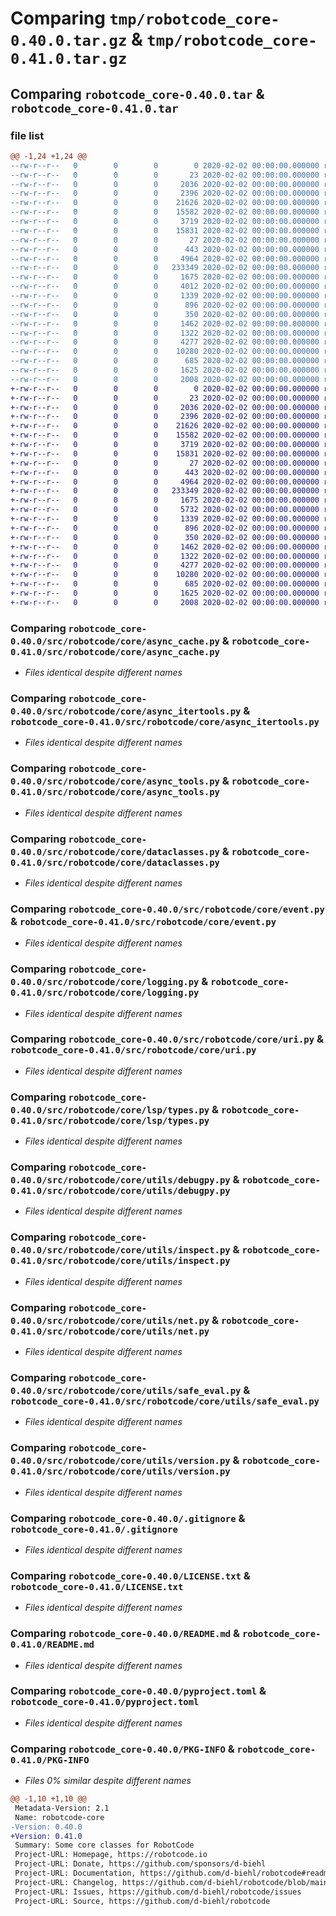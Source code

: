# Comparing `tmp/robotcode_core-0.40.0.tar.gz` & `tmp/robotcode_core-0.41.0.tar.gz`

## Comparing `robotcode_core-0.40.0.tar` & `robotcode_core-0.41.0.tar`

### file list

```diff
@@ -1,24 +1,24 @@
--rw-r--r--   0        0        0        0 2020-02-02 00:00:00.000000 robotcode_core-0.40.0/src/robotcode/core/__init__.py
--rw-r--r--   0        0        0       23 2020-02-02 00:00:00.000000 robotcode_core-0.40.0/src/robotcode/core/__version__.py
--rw-r--r--   0        0        0     2036 2020-02-02 00:00:00.000000 robotcode_core-0.40.0/src/robotcode/core/async_cache.py
--rw-r--r--   0        0        0     2396 2020-02-02 00:00:00.000000 robotcode_core-0.40.0/src/robotcode/core/async_itertools.py
--rw-r--r--   0        0        0    21626 2020-02-02 00:00:00.000000 robotcode_core-0.40.0/src/robotcode/core/async_tools.py
--rw-r--r--   0        0        0    15582 2020-02-02 00:00:00.000000 robotcode_core-0.40.0/src/robotcode/core/dataclasses.py
--rw-r--r--   0        0        0     3719 2020-02-02 00:00:00.000000 robotcode_core-0.40.0/src/robotcode/core/event.py
--rw-r--r--   0        0        0    15831 2020-02-02 00:00:00.000000 robotcode_core-0.40.0/src/robotcode/core/logging.py
--rw-r--r--   0        0        0       27 2020-02-02 00:00:00.000000 robotcode_core-0.40.0/src/robotcode/core/py.typed
--rw-r--r--   0        0        0      443 2020-02-02 00:00:00.000000 robotcode_core-0.40.0/src/robotcode/core/types.py
--rw-r--r--   0        0        0     4964 2020-02-02 00:00:00.000000 robotcode_core-0.40.0/src/robotcode/core/uri.py
--rw-r--r--   0        0        0   233349 2020-02-02 00:00:00.000000 robotcode_core-0.40.0/src/robotcode/core/lsp/types.py
--rw-r--r--   0        0        0     1675 2020-02-02 00:00:00.000000 robotcode_core-0.40.0/src/robotcode/core/utils/debugpy.py
--rw-r--r--   0        0        0     4012 2020-02-02 00:00:00.000000 robotcode_core-0.40.0/src/robotcode/core/utils/glob_path.py
--rw-r--r--   0        0        0     1339 2020-02-02 00:00:00.000000 robotcode_core-0.40.0/src/robotcode/core/utils/inspect.py
--rw-r--r--   0        0        0      896 2020-02-02 00:00:00.000000 robotcode_core-0.40.0/src/robotcode/core/utils/net.py
--rw-r--r--   0        0        0      350 2020-02-02 00:00:00.000000 robotcode_core-0.40.0/src/robotcode/core/utils/path.py
--rw-r--r--   0        0        0     1462 2020-02-02 00:00:00.000000 robotcode_core-0.40.0/src/robotcode/core/utils/safe_eval.py
--rw-r--r--   0        0        0     1322 2020-02-02 00:00:00.000000 robotcode_core-0.40.0/src/robotcode/core/utils/version.py
--rw-r--r--   0        0        0     4277 2020-02-02 00:00:00.000000 robotcode_core-0.40.0/.gitignore
--rw-r--r--   0        0        0    10280 2020-02-02 00:00:00.000000 robotcode_core-0.40.0/LICENSE.txt
--rw-r--r--   0        0        0      685 2020-02-02 00:00:00.000000 robotcode_core-0.40.0/README.md
--rw-r--r--   0        0        0     1625 2020-02-02 00:00:00.000000 robotcode_core-0.40.0/pyproject.toml
--rw-r--r--   0        0        0     2008 2020-02-02 00:00:00.000000 robotcode_core-0.40.0/PKG-INFO
+-rw-r--r--   0        0        0        0 2020-02-02 00:00:00.000000 robotcode_core-0.41.0/src/robotcode/core/__init__.py
+-rw-r--r--   0        0        0       23 2020-02-02 00:00:00.000000 robotcode_core-0.41.0/src/robotcode/core/__version__.py
+-rw-r--r--   0        0        0     2036 2020-02-02 00:00:00.000000 robotcode_core-0.41.0/src/robotcode/core/async_cache.py
+-rw-r--r--   0        0        0     2396 2020-02-02 00:00:00.000000 robotcode_core-0.41.0/src/robotcode/core/async_itertools.py
+-rw-r--r--   0        0        0    21626 2020-02-02 00:00:00.000000 robotcode_core-0.41.0/src/robotcode/core/async_tools.py
+-rw-r--r--   0        0        0    15582 2020-02-02 00:00:00.000000 robotcode_core-0.41.0/src/robotcode/core/dataclasses.py
+-rw-r--r--   0        0        0     3719 2020-02-02 00:00:00.000000 robotcode_core-0.41.0/src/robotcode/core/event.py
+-rw-r--r--   0        0        0    15831 2020-02-02 00:00:00.000000 robotcode_core-0.41.0/src/robotcode/core/logging.py
+-rw-r--r--   0        0        0       27 2020-02-02 00:00:00.000000 robotcode_core-0.41.0/src/robotcode/core/py.typed
+-rw-r--r--   0        0        0      443 2020-02-02 00:00:00.000000 robotcode_core-0.41.0/src/robotcode/core/types.py
+-rw-r--r--   0        0        0     4964 2020-02-02 00:00:00.000000 robotcode_core-0.41.0/src/robotcode/core/uri.py
+-rw-r--r--   0        0        0   233349 2020-02-02 00:00:00.000000 robotcode_core-0.41.0/src/robotcode/core/lsp/types.py
+-rw-r--r--   0        0        0     1675 2020-02-02 00:00:00.000000 robotcode_core-0.41.0/src/robotcode/core/utils/debugpy.py
+-rw-r--r--   0        0        0     5732 2020-02-02 00:00:00.000000 robotcode_core-0.41.0/src/robotcode/core/utils/glob_path.py
+-rw-r--r--   0        0        0     1339 2020-02-02 00:00:00.000000 robotcode_core-0.41.0/src/robotcode/core/utils/inspect.py
+-rw-r--r--   0        0        0      896 2020-02-02 00:00:00.000000 robotcode_core-0.41.0/src/robotcode/core/utils/net.py
+-rw-r--r--   0        0        0      350 2020-02-02 00:00:00.000000 robotcode_core-0.41.0/src/robotcode/core/utils/path.py
+-rw-r--r--   0        0        0     1462 2020-02-02 00:00:00.000000 robotcode_core-0.41.0/src/robotcode/core/utils/safe_eval.py
+-rw-r--r--   0        0        0     1322 2020-02-02 00:00:00.000000 robotcode_core-0.41.0/src/robotcode/core/utils/version.py
+-rw-r--r--   0        0        0     4277 2020-02-02 00:00:00.000000 robotcode_core-0.41.0/.gitignore
+-rw-r--r--   0        0        0    10280 2020-02-02 00:00:00.000000 robotcode_core-0.41.0/LICENSE.txt
+-rw-r--r--   0        0        0      685 2020-02-02 00:00:00.000000 robotcode_core-0.41.0/README.md
+-rw-r--r--   0        0        0     1625 2020-02-02 00:00:00.000000 robotcode_core-0.41.0/pyproject.toml
+-rw-r--r--   0        0        0     2008 2020-02-02 00:00:00.000000 robotcode_core-0.41.0/PKG-INFO
```

### Comparing `robotcode_core-0.40.0/src/robotcode/core/async_cache.py` & `robotcode_core-0.41.0/src/robotcode/core/async_cache.py`

 * *Files identical despite different names*

### Comparing `robotcode_core-0.40.0/src/robotcode/core/async_itertools.py` & `robotcode_core-0.41.0/src/robotcode/core/async_itertools.py`

 * *Files identical despite different names*

### Comparing `robotcode_core-0.40.0/src/robotcode/core/async_tools.py` & `robotcode_core-0.41.0/src/robotcode/core/async_tools.py`

 * *Files identical despite different names*

### Comparing `robotcode_core-0.40.0/src/robotcode/core/dataclasses.py` & `robotcode_core-0.41.0/src/robotcode/core/dataclasses.py`

 * *Files identical despite different names*

### Comparing `robotcode_core-0.40.0/src/robotcode/core/event.py` & `robotcode_core-0.41.0/src/robotcode/core/event.py`

 * *Files identical despite different names*

### Comparing `robotcode_core-0.40.0/src/robotcode/core/logging.py` & `robotcode_core-0.41.0/src/robotcode/core/logging.py`

 * *Files identical despite different names*

### Comparing `robotcode_core-0.40.0/src/robotcode/core/uri.py` & `robotcode_core-0.41.0/src/robotcode/core/uri.py`

 * *Files identical despite different names*

### Comparing `robotcode_core-0.40.0/src/robotcode/core/lsp/types.py` & `robotcode_core-0.41.0/src/robotcode/core/lsp/types.py`

 * *Files identical despite different names*

### Comparing `robotcode_core-0.40.0/src/robotcode/core/utils/debugpy.py` & `robotcode_core-0.41.0/src/robotcode/core/utils/debugpy.py`

 * *Files identical despite different names*

### Comparing `robotcode_core-0.40.0/src/robotcode/core/utils/inspect.py` & `robotcode_core-0.41.0/src/robotcode/core/utils/inspect.py`

 * *Files identical despite different names*

### Comparing `robotcode_core-0.40.0/src/robotcode/core/utils/net.py` & `robotcode_core-0.41.0/src/robotcode/core/utils/net.py`

 * *Files identical despite different names*

### Comparing `robotcode_core-0.40.0/src/robotcode/core/utils/safe_eval.py` & `robotcode_core-0.41.0/src/robotcode/core/utils/safe_eval.py`

 * *Files identical despite different names*

### Comparing `robotcode_core-0.40.0/src/robotcode/core/utils/version.py` & `robotcode_core-0.41.0/src/robotcode/core/utils/version.py`

 * *Files identical despite different names*

### Comparing `robotcode_core-0.40.0/.gitignore` & `robotcode_core-0.41.0/.gitignore`

 * *Files identical despite different names*

### Comparing `robotcode_core-0.40.0/LICENSE.txt` & `robotcode_core-0.41.0/LICENSE.txt`

 * *Files identical despite different names*

### Comparing `robotcode_core-0.40.0/README.md` & `robotcode_core-0.41.0/README.md`

 * *Files identical despite different names*

### Comparing `robotcode_core-0.40.0/pyproject.toml` & `robotcode_core-0.41.0/pyproject.toml`

 * *Files identical despite different names*

### Comparing `robotcode_core-0.40.0/PKG-INFO` & `robotcode_core-0.41.0/PKG-INFO`

 * *Files 0% similar despite different names*

```diff
@@ -1,10 +1,10 @@
 Metadata-Version: 2.1
 Name: robotcode-core
-Version: 0.40.0
+Version: 0.41.0
 Summary: Some core classes for RobotCode
 Project-URL: Homepage, https://robotcode.io
 Project-URL: Donate, https://github.com/sponsors/d-biehl
 Project-URL: Documentation, https://github.com/d-biehl/robotcode#readme
 Project-URL: Changelog, https://github.com/d-biehl/robotcode/blob/main/CHANGELOG.md
 Project-URL: Issues, https://github.com/d-biehl/robotcode/issues
 Project-URL: Source, https://github.com/d-biehl/robotcode
```

